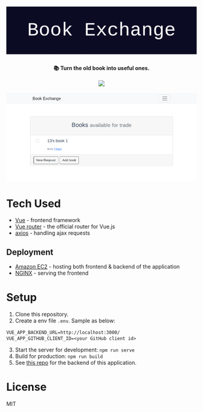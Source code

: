 <h1 align="center">
  <br>
  <a href="https://app.jnyiunn.com/book-exchange/"><img src="https://github.com/yasamnoya/book-exchange-app/blob/readme/Book_Exchange.png?raw=trueg" alt="Book exchange" width="600"></a>
</h1>

<h4 align="center">📚 Turn the old book into useful ones.</h4>

<p align="center">
  <a href="https://app.jnyiunn.com/book-exchange/"><img src="https://img.shields.io/badge/Deployed%20On-AWS-yellow"></a>
</p>


![screenshot](https://github.com/yasamnoya/book-exchange-app/blob/readme/Book_Exchange_screenshot.png?raw=true)

# Tech Used

- [Vue](https://vuejs.org/) -  frontend framework
- [Vue router](https://router.vuejs.org/) - the official router for Vue.js
- [axios](https://www.axios.com/) - handling ajax requests

## Deployment

- [Amazon EC2](https://aws.amazon.com/ec2/) - hosting both frontend & backend of the application
- [NGINX](https://www.nginx.com/) - serving the frontend

# Setup

1. Clone this repository.
2. Create a env file `.env`. Sample as below:
```
VUE_APP_BACKEND_URL=http://localhost:3000/
VUE_APP_GITHUB_CLIENT_ID=<your GitHub client id>
```
3. Start the server for development: `npm run serve`
4. Build for production: `npm run build`
5. See [this repo](https://github.com/yasamnoya/book-exchange-app) for the backend of this application.

# License

MIT
